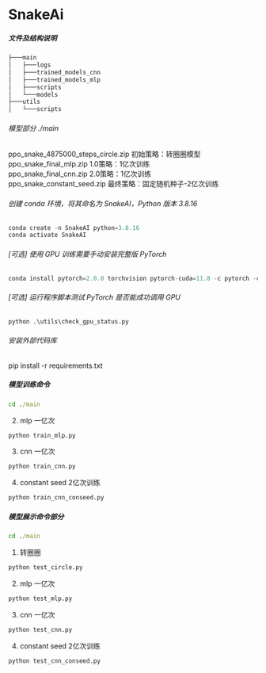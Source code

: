 # SnakeAi

##### 文件及结构说明
```bash
├───main
│   ├───logs
│   ├───trained_models_cnn
│   ├───trained_models_mlp
│   ├───scripts
│   └───models
├───utils
│   └───scripts
```

###### 模型部分 ./main
ppo_snake_4875000_steps_circle.zip  初始策略：转圈圈模型  
ppo_snake_final_mlp.zip  1.0策略：1亿次训练  
ppo_snake_final_cnn.zip  2.0策略：1亿次训练  
ppo_snake_constant_seed.zip  最终策略：固定随机种子-2亿次训练  

###### 创建 conda 环境，将其命名为 SnakeAI，Python 版本 3.8.16
```python
conda create -n SnakeAI python=3.8.16
conda activate SnakeAI
```
###### [可选] 使用 GPU 训练需要手动安装完整版 PyTorch
```python
conda install pytorch=2.0.0 torchvision pytorch-cuda=11.8 -c pytorch -c nvidia
```
###### [可选] 运行程序脚本测试 PyTorch 是否能成功调用 GPU
```python
python .\utils\check_gpu_status.py
```
###### 安装外部代码库
pip install -r requirements.txt

##### 模型训练命令
```cmd
cd ./main
```
2. mlp  一亿次
```python
python train_mlp.py
```
3. cnn  一亿次
```python
python train_cnn.py
```
4. constant seed 2亿次训练
```python
python train_cnn_conseed.py
```

##### 模型展示命令部分
```cmd
cd ./main
```
1. 转圈圈
```python
python test_circle.py
```
2. mlp  一亿次
```python
python test_mlp.py
```
3. cnn  一亿次
```python
python test_cnn.py
```
4. constant seed 2亿次训练
```python
python test_cnn_conseed.py
```

